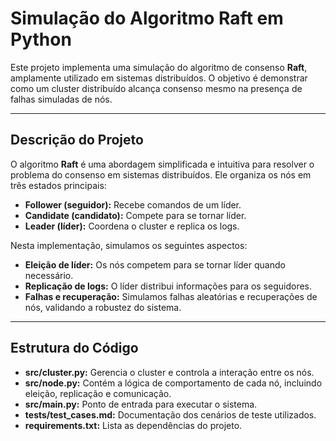 # Simulação do Algoritmo Raft em Python

Este projeto implementa uma simulação do algoritmo de consenso **Raft**, amplamente utilizado em sistemas distribuídos. O objetivo é demonstrar como um cluster distribuído alcança consenso mesmo na presença de falhas simuladas de nós.

---

## **Descrição do Projeto**

O algoritmo **Raft** é uma abordagem simplificada e intuitiva para resolver o problema do consenso em sistemas distribuídos. Ele organiza os nós em três estados principais:  
- **Follower (seguidor):** Recebe comandos de um líder.  
- **Candidate (candidato):** Compete para se tornar líder.  
- **Leader (líder):** Coordena o cluster e replica os logs.  

Nesta implementação, simulamos os seguintes aspectos:  
- **Eleição de líder:** Os nós competem para se tornar líder quando necessário.  
- **Replicação de logs:** O líder distribui informações para os seguidores.  
- **Falhas e recuperação:** Simulamos falhas aleatórias e recuperações de nós, validando a robustez do sistema.  

---

## **Estrutura do Código**

- **src/cluster.py:** Gerencia o cluster e controla a interação entre os nós.  
- **src/node.py:** Contém a lógica de comportamento de cada nó, incluindo eleição, replicação e comunicação.  
- **src/main.py:** Ponto de entrada para executar o sistema.  
- **tests/test_cases.md:** Documentação dos cenários de teste utilizados.  
- **requirements.txt:** Lista as dependências do projeto.  
